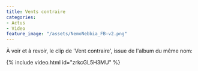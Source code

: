 ```yaml
---
title: Vents contraire
categories:
- Actus
- Video
feature_image: "/assets/NemoNebbia_FB-v2.png"
---
```


À voir et à revoir, le clip de 'Vent contraire', issue de l'album du même nom:

{% include video.html id="zrkcGL5H3MU" %}
